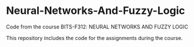 # Neural-Networks-And-Fuzzy-Logic
Code from the course BITS-F312: NEURAL NETWORKS AND FUZZY LOGIC

This repository includes the code for the assignments during the course.
